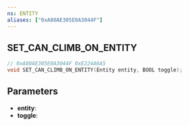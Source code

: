 ```yaml
---
ns: ENTITY
aliases: ["0xA80AE305E0A3044F"]
---
```

## SET_CAN_CLIMB_ON_ENTITY

```c
// 0xA80AE305E0A3044F 0xE224A6A5
void SET_CAN_CLIMB_ON_ENTITY(Entity entity, BOOL toggle);
```

## Parameters
* **entity**: 
* **toggle**: 

